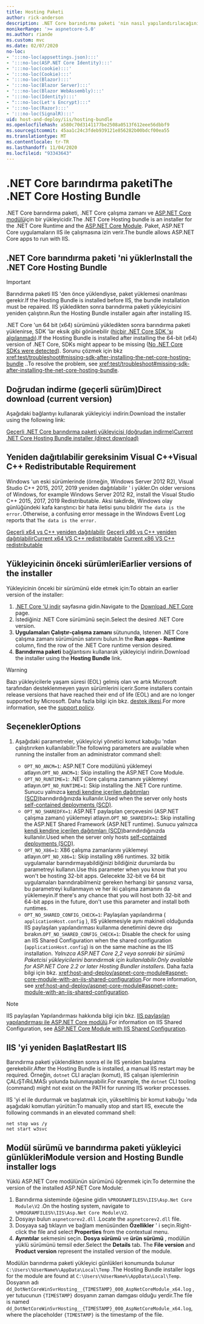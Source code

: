```yaml
---
title: Hosting Paketi
author: rick-anderson
description: .NET Core barındırma paketi 'nin nasıl yapılandırılacağını öğrenin.
monikerRange: '>= aspnetcore-5.0'
ms.author: riande
ms.custom: mvc
ms.date: 02/07/2020
no-loc:
- ':::no-loc(appsettings.json):::'
- ':::no-loc(ASP.NET Core Identity):::'
- ':::no-loc(cookie):::'
- ':::no-loc(Cookie):::'
- ':::no-loc(Blazor):::'
- ':::no-loc(Blazor Server):::'
- ':::no-loc(Blazor WebAssembly):::'
- ':::no-loc(Identity):::'
- ":::no-loc(Let's Encrypt):::"
- ':::no-loc(Razor):::'
- ':::no-loc(SignalR):::'
uid: host-and-deploy/iis/hosting-bundle
ms.openlocfilehash: a580c70d3141177be2508a0513f612eee56dbbf9
ms.sourcegitcommit: 45aa1c24c3fdeb939121e856282b00bdcf00ea55
ms.translationtype: MT
ms.contentlocale: tr-TR
ms.lasthandoff: 11/04/2020
ms.locfileid: "93343643"
---
```

# <a name="the-net-core-hosting-bundle"></a><span data-ttu-id="91def-103">.NET Core barındırma paketi</span><span class="sxs-lookup"><span data-stu-id="91def-103">The .NET Core Hosting Bundle</span></span>

<span data-ttu-id="91def-104">.NET Core barındırma paketi, .NET Core çalışma zamanı ve [ASP.NET Core modülü](xref:host-and-deploy/aspnet-core-module)için bir yükleyicidir.</span><span class="sxs-lookup"><span data-stu-id="91def-104">The .NET Core Hosting bundle is an installer for the .NET Core Runtime and the [ASP.NET Core Module](xref:host-and-deploy/aspnet-core-module).</span></span> <span data-ttu-id="91def-105">Paket, ASP.NET Core uygulamaların IIS ile çalışmasına izin verir.</span><span class="sxs-lookup"><span data-stu-id="91def-105">The bundle allows ASP.NET Core apps to run with IIS.</span></span>

## <a name="install-the-net-core-hosting-bundle"></a><span data-ttu-id="91def-106">.NET Core barındırma paketi 'ni yükler</span><span class="sxs-lookup"><span data-stu-id="91def-106">Install the .NET Core Hosting Bundle</span></span>

> [!IMPORTANT]
> <span data-ttu-id="91def-107">Barındırma paketi IIS 'den önce yüklendiyse, paket yüklemesi onarılması gerekir.</span><span class="sxs-lookup"><span data-stu-id="91def-107">If the Hosting Bundle is installed before IIS, the bundle installation must be repaired.</span></span> <span data-ttu-id="91def-108">IIS yükledikten sonra barındırma paketi yükleyicisini yeniden çalıştırın.</span><span class="sxs-lookup"><span data-stu-id="91def-108">Run the Hosting Bundle installer again after installing IIS.</span></span>
>
> <span data-ttu-id="91def-109">.NET Core 'un 64 bit (x64) sürümünü yükledikten sonra barındırma paketi yüklenirse, SDK 'lar eksik gibi görünebilir ([hiçbir .NET Core SDK 'sı algılanmadı](xref:test/troubleshoot#no-net-core-sdks-were-detected)).</span><span class="sxs-lookup"><span data-stu-id="91def-109">If the Hosting Bundle is installed after installing the 64-bit (x64) version of .NET Core, SDKs might appear to be missing ([No .NET Core SDKs were detected](xref:test/troubleshoot#no-net-core-sdks-were-detected)).</span></span> <span data-ttu-id="91def-110">Sorunu çözmek için bkz <xref:test/troubleshoot#missing-sdk-after-installing-the-net-core-hosting-bundle> ..</span><span class="sxs-lookup"><span data-stu-id="91def-110">To resolve the problem, see <xref:test/troubleshoot#missing-sdk-after-installing-the-net-core-hosting-bundle>.</span></span>

## <a name="direct-download-current-version"></a><span data-ttu-id="91def-111">Doğrudan indirme (geçerli sürüm)</span><span class="sxs-lookup"><span data-stu-id="91def-111">Direct download (current version)</span></span>

<span data-ttu-id="91def-112">Aşağıdaki bağlantıyı kullanarak yükleyiciyi indirin:</span><span class="sxs-lookup"><span data-stu-id="91def-112">Download the installer using the following link:</span></span>

[<span data-ttu-id="91def-113">Geçerli .NET Core barındırma paketi yükleyicisi (doğrudan indirme)</span><span class="sxs-lookup"><span data-stu-id="91def-113">Current .NET Core Hosting Bundle installer (direct download)</span></span>](https://dotnet.microsoft.com/permalink/dotnetcore-current-windows-runtime-bundle-installer)

## <a name="visual-c-redistributable-requirement"></a><span data-ttu-id="91def-114">Yeniden dağıtılabilir gereksinim Visual C++</span><span class="sxs-lookup"><span data-stu-id="91def-114">Visual C++ Redistributable Requirement</span></span>

<span data-ttu-id="91def-115">Windows 'un eski sürümlerinde (örneğin, Windows Server 2012 R2), Visual Studio C++ 2015, 2017, 2019 yeniden dağıtılabilir ' i yükler.</span><span class="sxs-lookup"><span data-stu-id="91def-115">On older versions of Windows, for example Windows Server 2012 R2, install the Visual Studio C++ 2015, 2017, 2019 Redistributable.</span></span> <span data-ttu-id="91def-116">Aksi takdirde, Windows olay günlüğündeki kafa karıştırıcı bir hata iletisi şunu bildirir `The data is the error.`</span><span class="sxs-lookup"><span data-stu-id="91def-116">Otherwise, a confusing error message in the Windows Event Log reports that `The data is the error.`</span></span>

<span data-ttu-id="91def-117">[Geçerli x64 vs C++ yeniden dağıtılabilir](https://aka.ms/vs/16/release/vc_redist.x64.exe) 
 [Geçerli x86 vs C++ yeniden dağıtılabilir](https://aka.ms/vs/16/release/vc_redist.x86.exe)</span><span class="sxs-lookup"><span data-stu-id="91def-117">[Current x64 VS C++ redistributable](https://aka.ms/vs/16/release/vc_redist.x64.exe)
[Current x86 VS C++ redistributable](https://aka.ms/vs/16/release/vc_redist.x86.exe)</span></span>

## <a name="earlier-versions-of-the-installer"></a><span data-ttu-id="91def-118">Yükleyicinin önceki sürümleri</span><span class="sxs-lookup"><span data-stu-id="91def-118">Earlier versions of the installer</span></span>

<span data-ttu-id="91def-119">Yükleyicinin önceki bir sürümünü elde etmek için:</span><span class="sxs-lookup"><span data-stu-id="91def-119">To obtain an earlier version of the installer:</span></span>

1. <span data-ttu-id="91def-120">[.NET Core 'U indir](https://dotnet.microsoft.com/download/dotnet-core) sayfasına gidin.</span><span class="sxs-lookup"><span data-stu-id="91def-120">Navigate to the [Download .NET Core](https://dotnet.microsoft.com/download/dotnet-core) page.</span></span>
1. <span data-ttu-id="91def-121">İstediğiniz .NET Core sürümünü seçin.</span><span class="sxs-lookup"><span data-stu-id="91def-121">Select the desired .NET Core version.</span></span>
1. <span data-ttu-id="91def-122">**Uygulamaları Çalıştır-çalışma zamanı** sütununda, Istenen .NET Core çalışma zamanı sürümünün satırını bulun.</span><span class="sxs-lookup"><span data-stu-id="91def-122">In the **Run apps - Runtime** column, find the row of the .NET Core runtime version desired.</span></span>
1. <span data-ttu-id="91def-123">**Barındırma paketi** bağlantısını kullanarak yükleyiciyi indirin.</span><span class="sxs-lookup"><span data-stu-id="91def-123">Download the installer using the **Hosting Bundle** link.</span></span>

> [!WARNING]
> <span data-ttu-id="91def-124">Bazı yükleyicilerle yaşam süresi (EOL) gelmiş olan ve artık Microsoft tarafından desteklenmeyen yayın sürümlerini içerir.</span><span class="sxs-lookup"><span data-stu-id="91def-124">Some installers contain release versions that have reached their end of life (EOL) and are no longer supported by Microsoft.</span></span> <span data-ttu-id="91def-125">Daha fazla bilgi için bkz. [destek ilkesi](https://dotnet.microsoft.com/platform/support/policy/dotnet-core).</span><span class="sxs-lookup"><span data-stu-id="91def-125">For more information, see the [support policy](https://dotnet.microsoft.com/platform/support/policy/dotnet-core).</span></span>

## <a name="options"></a><span data-ttu-id="91def-126">Seçenekler</span><span class="sxs-lookup"><span data-stu-id="91def-126">Options</span></span>

1. <span data-ttu-id="91def-127">Aşağıdaki parametreler, yükleyiciyi yönetici komut kabuğu 'ndan çalıştırırken kullanılabilir:</span><span class="sxs-lookup"><span data-stu-id="91def-127">The following parameters are available when running the installer from an administrator command shell:</span></span>

   * <span data-ttu-id="91def-128">`OPT_NO_ANCM=1`: ASP.NET Core modülünü yüklemeyi atlayın.</span><span class="sxs-lookup"><span data-stu-id="91def-128">`OPT_NO_ANCM=1`: Skip installing the ASP.NET Core Module.</span></span>
   * <span data-ttu-id="91def-129">`OPT_NO_RUNTIME=1`: .NET Core çalışma zamanını yüklemeyi atlayın.</span><span class="sxs-lookup"><span data-stu-id="91def-129">`OPT_NO_RUNTIME=1`: Skip installing the .NET Core runtime.</span></span> <span data-ttu-id="91def-130">Sunucu yalnızca [kendi kendine içerilen dağıtımları (SCD)](/dotnet/core/deploying/#self-contained-deployments-scd)barındırdığınızda kullanılır.</span><span class="sxs-lookup"><span data-stu-id="91def-130">Used when the server only hosts [self-contained deployments (SCD)](/dotnet/core/deploying/#self-contained-deployments-scd).</span></span>
   * <span data-ttu-id="91def-131">`OPT_NO_SHAREDFX=1`: ASP.NET paylaşılan çerçevesini (ASP.NET çalışma zamanı) yüklemeyi atlayın.</span><span class="sxs-lookup"><span data-stu-id="91def-131">`OPT_NO_SHAREDFX=1`: Skip installing the ASP.NET Shared Framework (ASP.NET runtime).</span></span> <span data-ttu-id="91def-132">Sunucu yalnızca [kendi kendine içerilen dağıtımları (SCD)](/dotnet/core/deploying/#self-contained-deployments-scd)barındırdığınızda kullanılır.</span><span class="sxs-lookup"><span data-stu-id="91def-132">Used when the server only hosts [self-contained deployments (SCD)](/dotnet/core/deploying/#self-contained-deployments-scd).</span></span>
   * <span data-ttu-id="91def-133">`OPT_NO_X86=1`: X86 çalışma zamanlarını yüklemeyi atlayın.</span><span class="sxs-lookup"><span data-stu-id="91def-133">`OPT_NO_X86=1`: Skip installing x86 runtimes.</span></span> <span data-ttu-id="91def-134">32 bitlik uygulamalar barındırmayabildiğinizi bildiğiniz durumlarda bu parametreyi kullanın.</span><span class="sxs-lookup"><span data-stu-id="91def-134">Use this parameter when you know that you won't be hosting 32-bit apps.</span></span> <span data-ttu-id="91def-135">Gelecekte 32-bit ve 64 bit uygulamaları barındırabilmeniz gereken herhangi bir şansınız varsa, bu parametreyi kullanmayın ve her iki çalışma zamanını da yüklemeyin.</span><span class="sxs-lookup"><span data-stu-id="91def-135">If there's any chance that you will host both 32-bit and 64-bit apps in the future, don't use this parameter and install both runtimes.</span></span>
   * <span data-ttu-id="91def-136">`OPT_NO_SHARED_CONFIG_CHECK=1`: Paylaşılan yapılandırma ( `applicationHost.config` ), IIS yüklemesiyle aynı makineli olduğunda IIS paylaşılan yapılandırması kullanma denetimini devre dışı bırakın.</span><span class="sxs-lookup"><span data-stu-id="91def-136">`OPT_NO_SHARED_CONFIG_CHECK=1`: Disable the check for using an IIS Shared Configuration when the shared configuration (`applicationHost.config`) is on the same machine as the IIS installation.</span></span> <span data-ttu-id="91def-137">*Yalnızca ASP.NET Core 2,2 veya sonraki bir sürümü Paketcisi yükleyicilerini barındırmak için kullanılabilir.*</span><span class="sxs-lookup"><span data-stu-id="91def-137">*Only available for ASP.NET Core 2.2 or later Hosting Bundler installers.*</span></span> <span data-ttu-id="91def-138">Daha fazla bilgi için bkz. <xref:host-and-deploy/aspnet-core-module#aspnet-core-module-with-an-iis-shared-configuration>.</span><span class="sxs-lookup"><span data-stu-id="91def-138">For more information, see <xref:host-and-deploy/aspnet-core-module#aspnet-core-module-with-an-iis-shared-configuration>.</span></span>

> [!NOTE]
> <span data-ttu-id="91def-139">IIS paylaşılan Yapılandırması hakkında bilgi için bkz. [IIS paylaşılan yapılandırması ile ASP.NET Core modülü](xref:host-and-deploy/aspnet-core-module#aspnet-core-module-with-an-iis-shared-configuration).</span><span class="sxs-lookup"><span data-stu-id="91def-139">For information on IIS Shared Configuration, see [ASP.NET Core Module with IIS Shared Configuration](xref:host-and-deploy/aspnet-core-module#aspnet-core-module-with-an-iis-shared-configuration).</span></span>

## <a name="restart-iis"></a><span data-ttu-id="91def-140">IIS 'yi yeniden Başlat</span><span class="sxs-lookup"><span data-stu-id="91def-140">Restart IIS</span></span>

<span data-ttu-id="91def-141">Barındırma paketi yüklendikten sonra el ile IIS yeniden başlatma gerekebilir.</span><span class="sxs-lookup"><span data-stu-id="91def-141">After the Hosting Bundle is installed, a manual IIS restart may be required.</span></span> <span data-ttu-id="91def-142">Örneğin, `dotnet` CLI araçları (komut), IIS çalışan işlemlerinin ÇALıŞTıRıLMASı yolunda bulunmayabilir.</span><span class="sxs-lookup"><span data-stu-id="91def-142">For example, the `dotnet` CLI tooling (command) might not exist on the PATH for running IIS worker processes.</span></span>

<span data-ttu-id="91def-143">IIS 'yi el ile durdurmak ve başlatmak için, yükseltilmiş bir komut kabuğu 'nda aşağıdaki komutları yürütün:</span><span class="sxs-lookup"><span data-stu-id="91def-143">To manually stop and start IIS, execute the following commands in an elevated command shell:</span></span>

```console
net stop was /y
net start w3svc
```

## <a name="module-version-and-hosting-bundle-installer-logs"></a><span data-ttu-id="91def-144">Modül sürümü ve barındırma paketi yükleyici günlükleri</span><span class="sxs-lookup"><span data-stu-id="91def-144">Module version and Hosting Bundle installer logs</span></span>

<span data-ttu-id="91def-145">Yüklü ASP.NET Core modülünün sürümünü öğrenmek için:</span><span class="sxs-lookup"><span data-stu-id="91def-145">To determine the version of the installed ASP.NET Core Module:</span></span>

1. <span data-ttu-id="91def-146">Barındırma sisteminde öğesine gidin `%PROGRAMFILES%\IIS\Asp.Net Core Module\V2` .</span><span class="sxs-lookup"><span data-stu-id="91def-146">On the hosting system, navigate to `%PROGRAMFILES%\IIS\Asp.Net Core Module\V2`.</span></span>
1. <span data-ttu-id="91def-147">Dosyayı bulun `aspnetcorev2.dll` .</span><span class="sxs-lookup"><span data-stu-id="91def-147">Locate the `aspnetcorev2.dll` file.</span></span>
1. <span data-ttu-id="91def-148">Dosyaya sağ tıklayın ve bağlam menüsünden **Özellikler** ' i seçin.</span><span class="sxs-lookup"><span data-stu-id="91def-148">Right-click the file and select **Properties** from the contextual menu.</span></span>
1. <span data-ttu-id="91def-149">**Ayrıntılar** sekmesini seçin. **Dosya sürümü** ve **ürün sürümü** , modülün yüklü sürümünü temsil eder.</span><span class="sxs-lookup"><span data-stu-id="91def-149">Select the **Details** tab. The **File version** and **Product version** represent the installed version of the module.</span></span>

<span data-ttu-id="91def-150">Modülün barındırma paketi yükleyici günlükleri konumunda bulunur `C:\Users\%UserName%\AppData\Local\Temp` .</span><span class="sxs-lookup"><span data-stu-id="91def-150">The Hosting Bundle installer logs for the module are found at `C:\Users\%UserName%\AppData\Local\Temp`.</span></span> <span data-ttu-id="91def-151">Dosyanın adı `dd_DotNetCoreWinSvrHosting__{TIMESTAMP}_000_AspNetCoreModule_x64.log` , yer tutucunun `{TIMESTAMP}` dosyanın zaman damgası olduğu yerdir.</span><span class="sxs-lookup"><span data-stu-id="91def-151">The file is named `dd_DotNetCoreWinSvrHosting__{TIMESTAMP}_000_AspNetCoreModule_x64.log`, where the placeholder `{TIMESTAMP}` is the timestamp of the file.</span></span>
